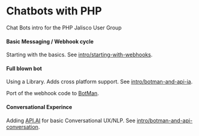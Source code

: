 # Chatbots with PHP
Chat Bots intro for the PHP Jalisco User Group


#### Basic Messaging / Webhook cycle

Starting with the basics. See [intro/starting-with-webhooks](https://github.com/eduardoromero/phpjalisco-chatbots/tree/e0a7c78dd368aeb7699a9a25e96b23af279dcf3d).

#### Full blown bot
Using a Library. Adds cross platform support. See [intro/botman-and-api-ia](https://github.com/eduardoromero/phpjalisco-chatbots/tree/intro/botman-and-api-ia).

Port of the webhook code to [BotMan](https://botman.io/).
 
#### Conversational Experince
Adding [API.AI](https://api.ai/) for basic Conversational UX/NLP. See [intro/botman-and-api-conversation](https://github.com/eduardoromero/phpjalisco-chatbots/tree/intro/botman-and-api-conversation).
